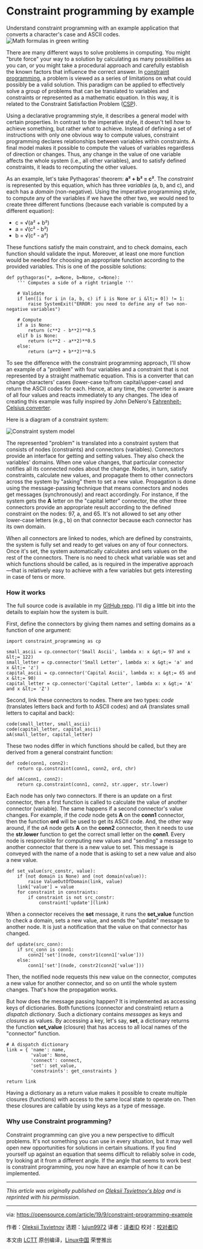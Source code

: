 [#]: collector: (lujun9972)
[#]: translator: ( )
[#]: reviewer: ( )
[#]: publisher: ( )
[#]: url: ( )
[#]: subject: (Constraint programming by example)
[#]: via: (https://opensource.com/article/19/9/constraint-programming-example)
[#]: author: (Oleksii Tsvietnov https://opensource.com/users/oleksii-tsvietnovhttps://opensource.com/users/oleksii-tsvietnov)

Constraint programming by example
======
Understand constraint programming with an example application that
converts a character's case and ASCII codes.
![Math formulas in green writing][1]

There are many different ways to solve problems in computing. You might "brute force" your way to a solution by calculating as many possibilities as you can, or you might take a procedural approach and carefully establish the known factors that influence the correct answer. In [constraint programming][2], a problem is viewed as a series of limitations on what could possibly be a valid solution. This paradigm can be applied to effectively solve a group of problems that can be translated to variables and constraints or represented as a mathematic equation. In this way, it is related to the Constraint Satisfaction Problem ([CSP][3]).

Using a declarative programming style, it describes a general model with certain properties. In contrast to the imperative style, it doesn't tell _how_ to achieve something, but rather _what_ to achieve. Instead of defining a set of instructions with only one obvious way to compute values, constraint programming declares relationships between variables within constraints. A final model makes it possible to compute the values of variables regardless of direction or changes. Thus, any change in the value of one variable affects the whole system (i.e., all other variables), and to satisfy defined constraints, it leads to recomputing the other values.

As an example, let's take Pythagoras' theorem: **a² + b² = c²**. The _constraint_ is represented by this equation, which has three _variables_ (a, b, and c), and each has a _domain_ (non-negative). Using the imperative programming style, to compute any of the variables if we have the other two, we would need to create three different functions (because each variable is computed by a different equation):

  * c = √(a² + b²)
  * a = √(c² - b²)
  * b = √(c² - a²)



These functions satisfy the main constraint, and to check domains, each function should validate the input. Moreover, at least one more function would be needed for choosing an appropriate function according to the provided variables. This is one of the possible solutions:


```
def pythagoras(*, a=None, b=None, c=None):
    ''' Computes a side of a right triangle '''

    # Validate
    if len([i for i in (a, b, c) if i is None or i &lt;= 0]) != 1:
        raise SystemExit("ERROR: you need to define any of two non-negative variables")

    # Compute
    if a is None:
        return (c**2 - b**2)**0.5
    elif b is None:
        return (c**2 - a**2)**0.5
    else:
        return (a**2 + b**2)**0.5
```

To see the difference with the constraint programming approach, I'll show an example of a "problem" with four variables and a constraint that is not represented by a straight mathematic equation. This is a converter that can change characters' cases (lower-case to/from capital/upper-case) and return the ASCII codes for each. Hence, at any time, the converter is aware of all four values and reacts immediately to any changes. The idea of creating this example was fully inspired by John DeNero's [Fahrenheit-Celsius converter][4].

Here is a diagram of a constraint system:

![Constraint system model][5]

The represented "problem" is translated into a constraint system that consists of nodes (constraints) and connectors (variables). Connectors provide an interface for getting and setting values. They also check the variables' domains. When one value changes, that particular connector notifies all its connected nodes about the change. Nodes, in turn, satisfy constraints, calculate new values, and propagate them to other connectors across the system by "asking" them to set a new value. Propagation is done using the message-passing technique that means connectors and nodes get messages (synchronously) and react accordingly. For instance, if the system gets the **A** letter on the "capital letter" connector, the other three connectors provide an appropriate result according to the defined constraint on the nodes: 97, a, and 65. It's not allowed to set any other lower-case letters (e.g., b) on that connector because each connector has its own domain.

When all connectors are linked to nodes, which are defined by constraints, the system is fully set and ready to get values on any of four connectors. Once it's set, the system automatically calculates and sets values on the rest of the connectors. There is no need to check what variable was set and which functions should be called, as is required in the imperative approach—that is relatively easy to achieve with a few variables but gets interesting in case of tens or more.

### How it works

The full source code is available in my [GitHub repo][6]. I'll dig a little bit into the details to explain how the system is built.

First, define the connectors by giving them names and setting domains as a function of one argument:


```
import constraint_programming as cp

small_ascii = cp.connector('Small Ascii', lambda x: x &gt;= 97 and x &lt;= 122)
small_letter = cp.connector('Small Letter', lambda x: x &gt;= 'a' and x &lt;= 'z')
capital_ascii = cp.connector('Capital Ascii', lambda x: x &gt;= 65 and x &lt;= 90)
capital_letter = cp.connector('Capital Letter', lambda x: x &gt;= 'A' and x &lt;= 'Z')
```

Second, link these connectors to nodes. There are two types: _code_ (translates letters back and forth to ASCII codes) and _aA_ (translates small letters to capital and back):


```
code(small_letter, small_ascii)
code(capital_letter, capital_ascii)
aA(small_letter, capital_letter)
```

These two nodes differ in which functions should be called, but they are derived from a general constraint function:


```
def code(conn1, conn2):
    return cp.constraint(conn1, conn2, ord, chr)

def aA(conn1, conn2):
    return cp.constraint(conn1, conn2, str.upper, str.lower)
```

Each node has only two connectors. If there is an update on a first connector, then a first function is called to calculate the value of another connector (variable). The same happens if a second connector's value changes. For example, if the _code_ node gets **A** on the **conn1** connector, then the function **ord** will be used to get its ASCII code. And, the other way around, if the _aA_ node gets **A** on the **conn2** connector, then it needs to use the **str.lower** function to get the correct small letter on the **conn1**. Every node is responsible for computing new values and "sending" a message to another connector that there is a new value to set. This message is conveyed with the name of a node that is asking to set a new value and also a new value.


```
def set_value(src_constr, value):
    if (not domain is None) and (not domain(value)):
        raise ValueOutOfDomain(link, value)
    link['value'] = value
    for constraint in constraints:
        if constraint is not src_constr:
            constraint['update'](link)
```

When a connector receives the **set** message, it runs the **set_value** function to check a domain, sets a new value, and sends the "update" message to another node. It is just a notification that the value on that connector has changed.


```
def update(src_conn):
    if src_conn is conn1:
        conn2['set'](node, constr1(conn1['value']))
    else:
        conn1['set'](node, constr2(conn2['value']))
```

Then, the notified node requests this new value on the connector, computes a new value for another connector, and so on until the whole system changes. That's how the propagation works.

But how does the message passing happen? It is implemented as accessing keys of dictionaries. Both functions (connector and constraint) return a _dispatch dictionary_. Such a dictionary contains _messages_ as keys and _closures_ as values. By accessing a key, let's say, **set**, a dictionary returns the function **set_value** (closure) that has access to all local names of the "connector" function.


```
# A dispatch dictionary
link = { 'name': name,
         'value': None,
         'connect': connect,
         'set': set_value,
         'constraints': get_constraints }

return link
```

Having a dictionary as a return value makes it possible to create multiple closures (functions) with access to the same local state to operate on. Then these closures are callable by using keys as a type of message.

### Why use Constraint programming?

Constraint programming can give you a new perspective to difficult problems. It's not something you can use in every situation, but it may well open new opportunities for solutions in certain situations. If you find yourself up against an equation that seems difficult to reliably solve in code, try looking at it from a different angle. If the angle that seems to work best is constraint programming, you now have an example of how it can be implemented.

* * *

_This article was originally published on [Oleksii Tsvietnov's blog][7] and is reprinted with his permission._

--------------------------------------------------------------------------------

via: https://opensource.com/article/19/9/constraint-programming-example

作者：[Oleksii Tsvietnov][a]
选题：[lujun9972][b]
译者：[译者ID](https://github.com/译者ID)
校对：[校对者ID](https://github.com/校对者ID)

本文由 [LCTT](https://github.com/LCTT/TranslateProject) 原创编译，[Linux中国](https://linux.cn/) 荣誉推出

[a]: https://opensource.com/users/oleksii-tsvietnovhttps://opensource.com/users/oleksii-tsvietnov
[b]: https://github.com/lujun9972
[1]: https://opensource.com/sites/default/files/styles/image-full-size/public/lead-images/edu_math_formulas.png?itok=B59mYTG3 (Math formulas in green writing)
[2]: https://en.wikipedia.org/wiki/Constraint_programming
[3]: https://vorakl.com/articles/csp/
[4]: https://composingprograms.com/pages/24-mutable-data.html#propagating-constraints
[5]: https://opensource.com/sites/default/files/uploads/constraint-system.png (Constraint system model)
[6]: https://github.com/vorakl/composingprograms.com/tree/master/char_converter
[7]: https://vorakl.com/articles/char-converter/
